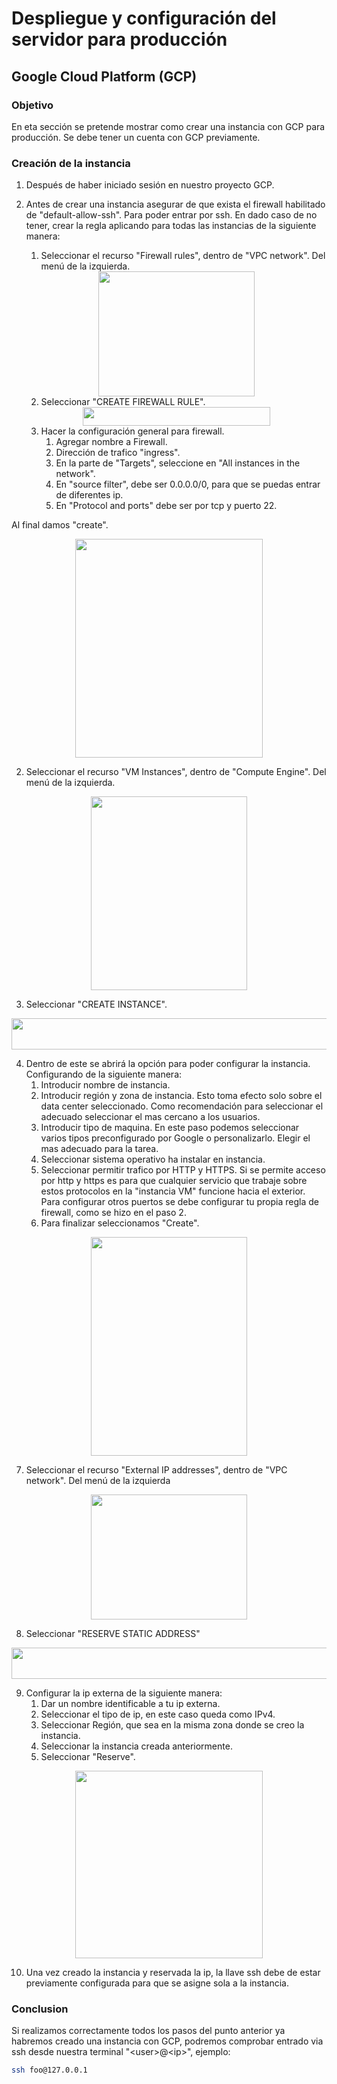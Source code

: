 # Despliegue y configuración del servidor para producción

## Google Cloud Platform (GCP)

### Objetivo
En eta sección se pretende mostrar como crear una instancia con GCP para producción.
Se debe tener un cuenta con GCP previamente.

### Creación de la instancia
1. Después de haber iniciado sesión en nuestro proyecto GCP.
2. Antes de crear una instancia asegurar de que exista el firewall habilitado de "default-allow-ssh". Para poder entrar por ssh. En dado caso de no tener, crear la regla aplicando para todas las instancias de la siguiente manera:
    1. Seleccionar el recurso "Firewall rules", dentro de "VPC network". Del menú de la izquierda.

    <center><img src="./docs/images/PasoParaFirewall.png" height="200" width="250"></center>

    2. Seleccionar "CREATE FIREWALL RULE".

    <center><img src="./docs/images/PasoSeleccionarFirewall.png" height="30" width="300"></center>

    3. Hacer la configuración general para firewall.
        1. Agregar nombre a Firewall.
        2. Dirección de trafico "ingress".
        3. En la parte de "Targets", seleccione en "All instances in the network".
        4. En "source filter", debe ser 0.0.0.0/0, para que se puedas entrar de diferentes ip.
        5. En "Protocol and ports" debe ser por tcp y puerto 22.

Al final damos "create".

<center><img src="./docs/images/PasoConfigFirewall.png" height="350" width="300"></center>

2. Seleccionar el recurso "VM Instances", dentro de "Compute Engine". Del menú de la izquierda.

<center><img src="./docs/images/1.PasoSeleccionVMInstances.png" height="310" width="250"></center>

3. Seleccionar "CREATE INSTANCE".

<center><img src="./docs/images/2.PasoSeleccionCreateInstance.png" height="50" width="700"></center>

4. Dentro de este se abrirá la opción para poder configurar la instancia. Configurando de la siguiente manera:
    1. Introducir nombre de instancia.
    2. Introducir región y zona de instancia. Esto toma efecto solo sobre el data center seleccionado. Como recomendación para seleccionar el adecuado seleccionar el mas cercano a los usuarios.
    3. Introducir tipo de maquina. En este paso podemos seleccionar varios tipos preconfigurado por Google o personalizarlo. Elegir el mas adecuado para la tarea.
    4. Seleccionar sistema operativo ha instalar en instancia.
    5. Seleccionar permitir trafico por HTTP y HTTPS.  Si se permite acceso por http y https es para que cualquier servicio que trabaje sobre estos protocolos en la "instancia VM" funcione hacia el exterior. Para configurar otros puertos se debe configurar tu propia regla de firewall, como se hizo en el paso 2.
    6. Para finalizar seleccionamos "Create".

<center><img src="./docs/images/3.PasoConfiguracionInstance.png" height="350" width="250"></center>

7. Seleccionar el recurso "External IP addresses", dentro de "VPC network". Del menú de la izquierda

  <center><img src="./docs/images/4.PasoSeleccionarExternalIp.png" height="200" width="250"></center>

8. Seleccionar "RESERVE STATIC ADDRESS"

<center><img src="./docs/images/5.PasoSeleccionarReservaIP.png" height="50" width="700"></center>

9. Configurar la ip externa de la siguiente manera:
    1. Dar un nombre identificable a tu ip externa.
    2. Seleccionar el tipo de ip, en este caso queda como IPv4.
    3. Seleccionar Región, que sea en la misma zona donde se creo la instancia.
    4. Seleccionar la instancia creada anteriormente.
    5. Seleccionar "Reserve".


<center><img src="./docs/images/6.PasoConfiguracionIp.png" height="300" width="300"></center>

10. Una vez creado la instancia y reservada la ip, la llave ssh debe de estar previamente configurada para que se asigne sola a la instancia.

### Conclusion
Si realizamos correctamente todos los pasos del punto anterior ya habremos creado una instancia con GCP, podremos comprobar entrado via ssh desde nuestra terminal "<user\>@<ip\>", ejemplo:

```bash
ssh foo@127.0.0.1
```
